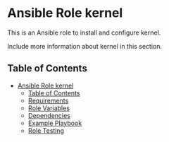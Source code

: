 Ansible Role kernel
=========

This is an Ansible role to install and configure kernel.

Include more information about kernel in this section.

Table of Contents
-----------------
- [Ansible Role kernel](#ansible-role-kernel)
  - [Table of Contents](#table-of-contents)
  - [Requirements](#requirements)
  - [Role Variables](#role-variables)
  - [Dependencies](#dependencies)
  - [Example Playbook](#example-playbook)
  - [Role Testing](#role-testing)

